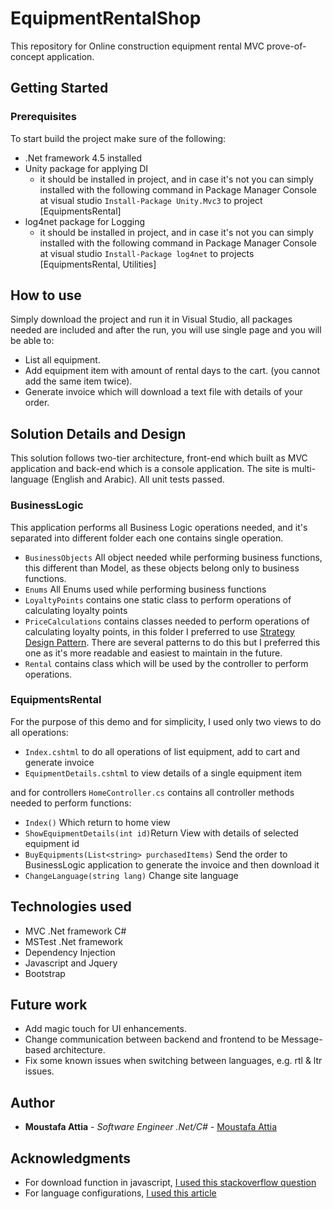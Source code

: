 # EquipmentRentalShop

This repository for Online construction equipment rental MVC prove-of-concept application.

## Getting Started

### Prerequisites

To start build the project make sure of the following:
* .Net framework 4.5 installed
* Unity package for applying DI
  - it should be installed in project, and in case it's not you can simply installed with the following command in Package Manager Console at visual studio ```Install-Package Unity.Mvc3``` to project [EquipmentsRental]
* log4net package for Logging
  - it should be installed in project, and in case it's not you can simply installed with the following command in Package Manager Console at visual studio ```Install-Package log4net``` to projects [EquipmentsRental, Utilities]

## How to use
Simply download the project and run it in Visual Studio, all packages needed are included and after the run, you will use single page and you will be able to: 
* List all equipment.
* Add equipment item with amount of rental days to the cart. (you cannot add the same item twice).
* Generate invoice which will download a text file with details of your order.

## Solution Details and Design
This solution follows two-tier architecture, front-end which built as MVC application and back-end which is a console application.
The site is multi-language (English and Arabic).
All unit tests passed.

### BusinessLogic
This application performs all Business Logic operations needed, and it's separated into different folder each one contains single operation.
* ```BusinessObjects``` All object needed while performing business functions, this different than Model, as these objects belong only to business functions.
* ```Enums``` All Enums used while performing business functions
* ```LoyaltyPoints``` contains one static class to perform operations of calculating loyalty points
* ```PriceCalculations``` contains classes needed to perform operations of calculating loyalty points, in this folder I preferred to use 
[Strategy Design Pattern](https://en.wikipedia.org/wiki/Strategy_pattern). There are several patterns to do this but I preferred this one as it's more readable and easiest to maintain in the future.
* ```Rental``` contains class which will be used by the controller to perform operations.

### EquipmentsRental
For the purpose of this demo and for simplicity, I used only two views to do all operations:
* ```Index.cshtml``` to do all operations of list equipment, add to cart and generate invoice
* ```EquipmentDetails.cshtml``` to view details of a single equipment item

and for controllers ```HomeController.cs``` contains all controller methods needed to perform functions: 
* ```Index()``` Which return to home view
* ```ShowEquipmentDetails(int id)```Return View with details of selected equipment id
* ```BuyEquipments(List<string> purchasedItems)``` Send the order to BusinessLogic application to generate the invoice and then download it
* ```ChangeLanguage(string lang)``` Change site language


## Technologies used
* MVC .Net framework C#
* MSTest .Net framework
* Dependency Injection
* Javascript and Jquery
* Bootstrap

## Future work
* Add magic touch for UI enhancements.
* Change communication between backend and frontend to be Message-based architecture.
* Fix some known issues when switching between languages, e.g. rtl & ltr issues.

## Author

* **Moustafa Attia** - *Software Engineer .Net/C#* - [Moustafa Attia](https://github.com/MoustafaAttia)

## Acknowledgments
* For download function in javascript, [I used this stackoverflow question](https://stackoverflow.com/questions/3665115/how-to-create-a-file-in-memory-for-user-to-download-but-not-through-server)
* For language configurations, [I used this article](https://www.c-sharpcorner.com/article/how-to-create-multiple-languages-in-asp-net-mvc-4-5-framework/)
